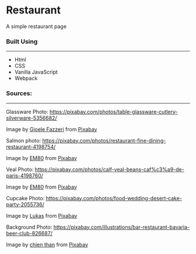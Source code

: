 # Restaurant
A simple restaurant page
<br>
### Built Using
---
- Html
- CSS
- Vanilla JavaScript
- Webpack
### Sources:
---
Glassware Photo:
https://pixabay.com/photos/table-glassware-cutlery-silverware-5356682/

Image by <a href="https://pixabay.com/users/gioelefazzeri-16466931/">Gioele Fazzeri</a> from <a href="https://pixabay.com/">Pixabay</a>

Salmon photo: https://pixabay.com/photos/restaurant-fine-dining-restaurant-4198754/


Image by <a href="https://pixabay.com/users/em80-846530/">EM80</a> from <a href="https://pixabay.com/">Pixabay</a>


Veal Photo: https://pixabay.com/photos/calf-veal-beans-caf%c3%a9-de-paris-4198760/

Image by <a href="https://pixabay.com/users/em80-846530/">EM80</a> from <a href="https://pixabay.com/">Pixabay</a>

Cupcake Photo: https://pixabay.com/photos/food-wedding-desert-cake-party-2055736/

Image by <a href="https://pixabay.com/users/goumbik-3752482/">Lukas</a> from <a href="https://pixabay.com/">Pixabay</a>

Background Photo: https://pixabay.com/illustrations/bar-restaurant-bavaria-beer-club-826687/

Image by <a href="https://pixabay.com/users/newhouse-1160730/">chien than</a> from <a href="https://pixabay.com/">Pixabay</a>